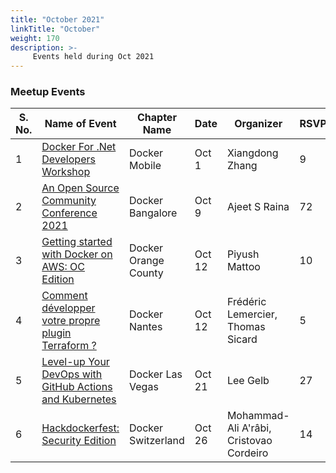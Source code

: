 ```yaml
---
title: "October 2021"
linkTitle: "October"
weight: 170
description: >-
     Events held during Oct 2021
---
```



### Meetup Events

| S. No. |   Name of Event    |   Chapter Name  |   Date     |  Organizer  |  RSVPs  | 
|-----------|-----------|-------------|----------------|-------------|------------|
| 1 | [Docker For .Net Developers Workshop](https://www.meetup.com/Docker-Mobile/events/280556207/) | Docker Mobile | Oct 1 | Xiangdong Zhang | 9 | 
| 2 | [An Open Source Community Conference 2021](https://www.meetup.com/Docker-Bangalore/events/280618190/) | Docker Bangalore | Oct 9 | Ajeet S Raina | 72 | <br>
| 3 | [Getting started with Docker on AWS: OC Edition](https://www.meetup.com/Docker-Orange-County/events/281018661/) | Docker Orange County | Oct 12 | Piyush Mattoo | 10 | <br>
| 4 | [Comment développer votre propre plugin Terraform ?](https://www.meetup.com/Docker-Nantes/events/281068657/) | Docker Nantes | Oct 12 | Frédéric Lemercier, Thomas Sicard |5 | <br>
| 5 | [Level-up Your DevOps with GitHub Actions and Kubernetes](https://www.meetup.com/Docker-Las-Vegas/events/280923134/) | Docker Las Vegas | Oct 21 | Lee Gelb | 27 | <br>
| 6 | [Hackdockerfest: Security Edition](https://www.meetup.com/Docker-Switzerland/events/281118699/) | Docker Switzerland | Oct 26 | Mohammad-Ali A'râbi, Cristovao Cordeiro | 14 |  <br>


